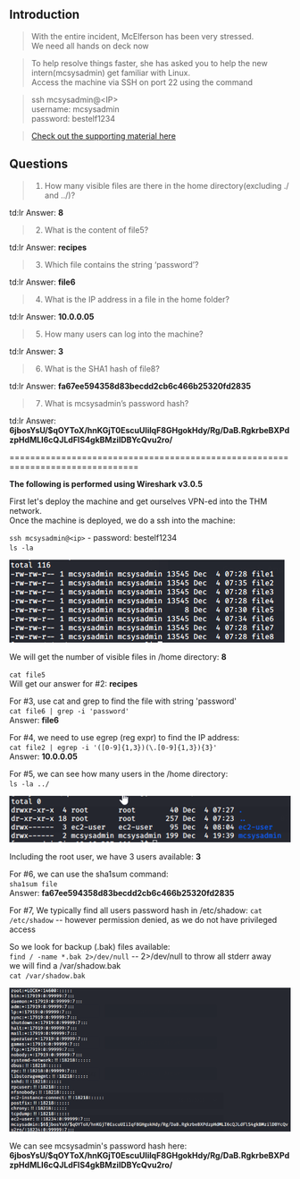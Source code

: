 ## Introduction

> With the entire incident, McElferson has been very stressed.  
> We need all hands on deck now

> To help resolve things faster, she has asked you to help the new intern(mcsysadmin) get familiar with Linux.  
> Access the machine via SSH on port 22 using the command

> ssh mcsysadmin@\<IP\>  
> username: mcsysadmin  
> password: bestelf1234

> [Check out the supporting material here](./Supporting_Doc.pdf)


## Questions

> 1) How many visible files are there in the home directory(excluding ./ and ../)?

td:lr Answer: **8**

> 2) What is the content of file5?

td:lr Answer: **recipes**
	
> 3) Which file contains the string ‘password’?

td:lr Answer: **file6**

> 4) What is the IP address in a file in the home folder?

td:lr Answer: **10.0.0.05**

> 5) How many users can log into the machine?

td:lr Answer: **3**

> 6) What is the SHA1 hash of file8?

td:lr Answer: **fa67ee594358d83becdd2cb6c466b25320fd2835**

> 7) What is mcsysadmin’s password hash?

td:lr Answer: **$6$jbosYsU/$qOYToX/hnKGjT0EscuUIiIqF8GHgokHdy/Rg/DaB.RgkrbeBXPdzpHdMLI6cQJLdFlS4gkBMzilDBYcQvu2ro/**

===============================================================================

**The following is performed using Wireshark v3.0.5**

First let's deploy the machine and get ourselves VPN-ed into the THM network.  
Once the machine is deployed, we do a ssh into the machine:

`ssh mcsysadmin@<ip>` - password: bestelf1234  
`ls -la`

![](./res/pic1.png)

We will get the number of visible files in /home directory: **8**

`cat file5`  
Will get our answer for #2: **recipes**

For #3, use cat and grep to find the file with string 'password'  
`cat file6 | grep -i 'password'`  
Answer: **file6**

For #4, we need to use egrep (reg expr) to find the IP address:  
`cat file2 | egrep -i '([0-9]{1,3})(\.[0-9]{1,3}){3}'`  
Answer: **10.0.0.05**

For #5, we can see how many users in the /home directory:  
`ls -la ../`

![](./res/pic2.png)

Including the root user, we have 3 users available: **3**

For #6, we can use the sha1sum command:  
`sha1sum file`  
Answer: **fa67ee594358d83becdd2cb6c466b25320fd2835**

For #7, We typically find all users password hash in /etc/shadow:
`cat /etc/shadow`  -- however permission denied, as we do not have privileged access

So we look for backup (.bak) files available:  
`find / -name *.bak 2>/dev/null`  -- 2>/dev/null to throw all stderr away  
we will find a /var/shadow.bak  
`cat /var/shadow.bak`

![](./res/pic3.png)

We can see mcsysadmin's password hash here: **$6$jbosYsU/$qOYToX/hnKGjT0EscuUIiIqF8GHgokHdy/Rg/DaB.RgkrbeBXPdzpHdMLI6cQJLdFlS4gkBMzilDBYcQvu2ro/**





